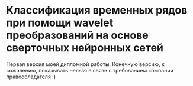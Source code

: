 # Классификация временных рядов при помощи wavelet преобразований на основе сверточных нейронных сетей 

Первая версия моей дипломной работы. Конечную версию, к сожалению, показывать нельзя в связи с требованием компании правообладателя :)
